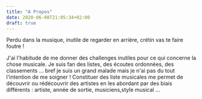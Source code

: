 ```yaml
---
title: "A Propos"
date: 2020-06-08T21:05:34+02:00
draft: true
---
```

Perdu dans la musique, inutile de regarder en arrière, crétin vas te faire foutre !

J'ai l'habitude de me donner des challenges inutiles pour ce qui concerne la chose musicale. Je suis fan des listes, des écoutes ordonnées, des classements ... bref je suis un grand malade mais je n'ai pas du tout l'intention de me soigner ! Constituer des liste musicales me permet de découvrir ou rédécouvrir des artistes en les abordant par des biais différents : artiste, année de sortie, musiciens,style musical ...
